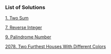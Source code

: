 ### List of Solutions

[1. Two Sum](https://github.com/WilcyWilson/LeetCode-Solutions/tree/master/src/intern/questions/twosum01#readme)

[7. Reverse Integer](https://github.com/WilcyWilson/LeetCode-Solutions/tree/master/src/intern/questions/reverseinteger07#readme)

[9. Palindrome Number](https://github.com/WilcyWilson/LeetCode-Solutions/tree/master/src/intern/questions/palindromenumber09#readme)

[2078. Two Furthest Houses With Different Colors](https://github.com/WilcyWilson/LeetCode-Solutions/tree/master/src/intern/questions/twofurthesthouseswithdifferentcolors2078#readme)


